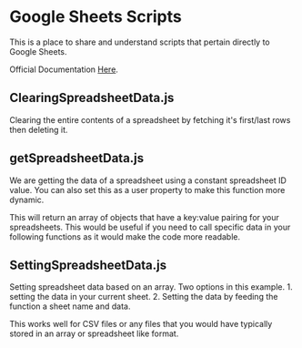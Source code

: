 # Google Sheets Scripts

This is a place to share and understand scripts that pertain directly to Google Sheets.

Official Documentation [Here](https://developers.google.com/apps-script/reference/spreadsheet).

## ClearingSpreadsheetData.js
Clearing the entire contents of a spreadsheet by fetching it's first/last rows then deleting it.

## getSpreadsheetData.js
We are getting the data of a spreadsheet using a constant spreadsheet ID value. You can also set this as a user property to make this
function more dynamic.

This will return an array of objects that have a key:value pairing for your spreadsheets. This would be useful if you need to call specific data in your
following functions as it would make the code more readable. 

## SettingSpreadsheetData.js

Setting spreadsheet data based on an array. Two options in this example. 1. setting the data in your current sheet. 2. Setting the data by feeding the function a sheet name and data.

This works well for CSV files or any files that you would have typically stored in an array or spreadsheet like format.
